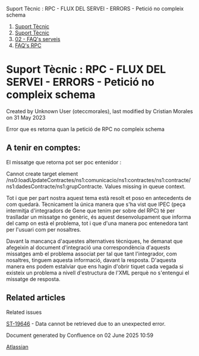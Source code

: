 Suport Tècnic : RPC - FLUX DEL SERVEI - ERRORS - Petició no compleix schema  

1.  [Suport Tècnic](index.md)
2.  [Suport Tècnic](13893782.md)
3.  [02 - FAQ's serveis](26313393.md)
4.  [FAQ's RPC](28705609.md)

Suport Tècnic : RPC - FLUX DEL SERVEI - ERRORS - Petició no compleix schema
===========================================================================

Created by Unknown User (oteccmorales), last modified by Cristian Morales on 31 May 2023

Error que es retorna quan la petició de RPC no compleix schema  
  

A tenir en comptes:
-------------------

El missatge que retorna pot ser poc entenidor :

Cannot create target element /ns0:loadUpdateContractes/ns1:comunicacio/ns1:contractes/ns1:contracte/ns1:dadesContracte/ns1:grupContracte. Values missing in queue context.

  

Tot i que per part nostra aquest tema està resolt et poso en antecedents de com quedarà. Tècnicament la única manera que s'ha vist que IPEC (peça intermitja d'integradors de Gene que tenim per sobre del RPC) té per traslladar un missatge no genèric, és aquest desenvolupament que informa del camp on està el problema, tot i que d'una manera poc entenedora tant per l'usuari com per nosaltres. 

Davant la mancança d'aquestes alternatives tècniques, he demanat que afegeixin al document d'integració una correspondència d'aquests missatges amb el problema associat per tal que tant l'integrador, com nosaltres, tinguem aquesta informació, davant la resposta. D'aquesta manera ens podem estalviar que ens hagin d'obrir tiquet cada vegada si existeix un problema a nivell d'estructura de l'XML perquè no s'entengui el missatge de resposta. 

  
  

Related articles
----------------

  

Related issues

[ST-19646](https://contacte.aoc.cat/browse/ST-19646?src=confmacro) - Data cannot be retrieved due to an unexpected error.

Document generated by Confluence on 02 June 2025 10:59

[Atlassian](http://www.atlassian.com/)
